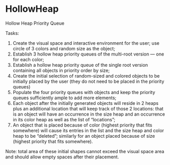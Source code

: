 # HollowHeap
Hollow Heap Priority Queue

Tasks:

1. Create the visual space and interactive environment for the user; use circle of 3 colors and random size as the object;
2. Establish 3 hollow heap priority queues of the multi-root version — one for each color;
3. Establish a hollow heap priority queue of the single root version containing all objects in priority order by size;
4. Create the initial selection of random-sized and colored objects to be initially placed by the user (they do not need to be placed in the priority queues)
5. Populate the four priority queues with objects and keep the priority queues sufficiently ample to add more elements;
6. Each object after the initially generated objects will reside in 2 heaps plus an additional location that will keep track of those 2 locations: that is an object will have an occurrence in the size heap and an occurrence in its color heap as well as the list of “locations”;
7. An object that is placed because of color (highest priority that fits somewhere) will cause its entries in the list and the size heap and color heap to be “deleted”; similarly for an object placed because of size (highest priority that fits somewhere).

Note: total area of these initial shapes cannot exceed the visual space area and should allow empty spaces after their placement.
